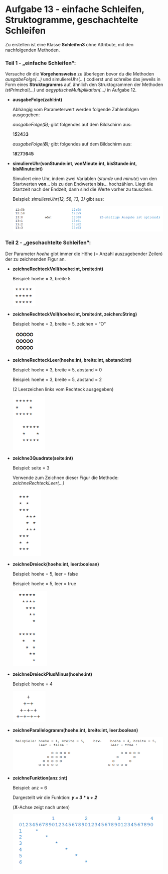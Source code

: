 # Aufgabe 13 - einfache Schleifen, Struktogramme, geschachtelte Schleifen

Zu erstellen ist eine Klasse **Schleifen3** ohne Attribute, mit den nachfolgenden Methoden.

### Teil 1 - „einfache Schleifen“:

Versuche dir die **Vorgehensweise** zu überlegen bevor du die Methoden *ausgabeFolge(...)* und
simuliereUhr(...) codierst und schreibe das jeweils in Form eines **Struktogramms** auf, ähnlich den
Struktogrammen der Methoden *istPrimzhal(...)* und *aegyptischeMultiplikation(...)* in
Aufgabe 12.

- **ausgabeFolge(zahl:int)**

  Abhängig vom Parameterwert werden folgende Zahlenfolgen ausgegeben:
  
  *ausgabeFolge(**5**);* gibt folgendes auf dem Bildschirm aus:
  
  1***5***2**4**3**3**
  
  *ausgabeFolge(**8**);* gibt folgendes auf dem Bildschirm aus:
  
  1***8***2**7**3**6**4**5**
  
- **simuliereUhr(vonStunde:int, vonMinute:int, bisStunde:int, bisMinute:int)**

  Simuliert eine Uhr, indem zwei Variablen (*stunde* und *minute*) von den Startwerten **von**... bis zu
  den Endwerten **bis**... hochzählen. Liegt die Startzeit nach der Endzeit, dann sind die Werte vorher zu
  tauschen.
  
  Beispiel: *simuliereUhr(12, 58, 13, 3)* gibt aus:
  
  ![](uhr.png)
  
### Teil 2 - „geschachtelte Schleifen“:

Der Parameter *hoehe* gibt immer die Höhe (= Anzahl auszugebender Zeilen) der zu zeichnenden Figur an.

- **zeichneRechteckVoll(hoehe:int, breite:int)**
  
  Beispiel: hoehe = 3, breite 5
  
  ![](rechteck1.png)
  
- **zeichneRechteckVoll(hoehe:int, breite:int, zeichen:String)**
  
  Beispiel: hoehe = 3, breite = 5, zeichen = “O“
  
  ![](rechteck2.png)

- **zeichneRechteckLeer(hoehe:int, breite:int, abstand:int)**

  Beispiel: hoehe = 3, breite = 5, abstand = 0
  
  Beispiel: hoehe = 3, breite = 5, abstand = 2
  
  (2 Leerzeichen links vom Rechteck ausgegeben)
  
  ![](rechteck3.png)
  
- **zeichne3Quadrate(seite:int)**

  Beispiel: seite = 3
  
  Verwende zum Zeichnen 
  dieser Figur die Methode:
  *zeichneRechteckLeer(...)*

  ![](rechteck4.png)

- **zeichneDreieck(hoehe:int, leer:boolean)**

  Beispiel: hoehe = 5, leer = false
  
  Beispiel: hoehe = 5, leer = true 
  
  ![](dreieck.png)

- **zeichneDreieckPlusMinus(hoehe:int)**

  Beispiel: hoehe = 4 
  
  ![](dreieckplusminus.png)

- **zeichneParallelogramm(hoehe:int, breite:int, leer:boolean)**

  ![](parallelogramm.png)

- **zeichneFunktion(anz :int)**

  Beispiel: anz = 6
  
  Dargestellt wir die Funktion: ***y = 3 \* x + 2***
  
  (**X**-Achse zeigt nach unten)
  
  ![](funktion.png)




